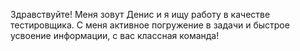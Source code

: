 Здравствуйте! Меня зовут Денис и я ищу работу в качестве тестировщика. С меня активное погружение в задачи и быстрое усвоение информации, с вас классная команда!